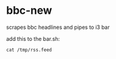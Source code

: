 # bbc-new
scrapes bbc headlines and pipes to i3 bar


add this to the bar.sh: 
```
cat /tmp/rss.feed
```
